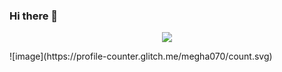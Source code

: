 ### Hi there 👋

<!--
**megha070/megha070** is a ✨ _special_ ✨ repository because its `README.md` (this file) appears on your GitHub profile.

Here are some ideas to get you started:

- 🔭 I’m currently working on ...
- 🌱 I’m currently learning ...
- 👯 I’m looking to collaborate on ...
- 🤔 I’m looking for help with ...
- 💬 Ask me about ...
- 📫 How to reach me: ...
- 😄 Pronouns: ...
- ⚡ Fun fact: ...
-->
<p align="center">
  <a href="https://github.com/megha070">
    <img src="https://github-readme-stats.vercel.app/api?username=megha070" />
  </a>
</p>
![image](https://profile-counter.glitch.me/megha070/count.svg)
